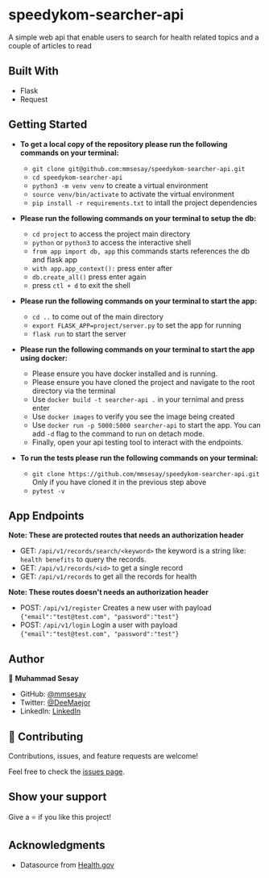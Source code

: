 # speedykom-searcher-api

A simple web api that enable users to search for health related topics and a couple of articles to read

## Built With

- Flask
- Request

## Getting Started

- **To get a local copy of the repository please run the following commands on your terminal:**

  - `git clone git@github.com:mmsesay/speedykom-searcher-api.git`
  - `cd speedykom-searcher-api`
  - `python3 -m venv venv` to create a virtual environment
  - `source venv/bin/activate` to activate the virtual environment
  - `pip install -r requirements.txt` to intall the project dependencies

- **Please run the following commands on your terminal to setup the db:**

  - `cd project` to access the project main directory
  - `python` or `python3` to access the interactive shell
  - `from app import db, app` this commands starts references the db and flask app
  - `with app.app_context():` press enter after
  - `db.create_all()` press enter again
  - press `ctl + d` to exit the shell

- **Please run the following commands on your terminal to start the app:**

  - `cd ..` to come out of the main directory
  - `export FLASK_APP=project/server.py` to set the app for running
  - `flask run` to start the server

- **Please run the following commands on your terminal to start the app using docker:**

  - Please ensure you have docker installed and is running.
  - Please ensure you have cloned the project and navigate to the root directory via the terminal
  - Use `docker build -t searcher-api .` in your ternimal and press enter
  - Use `docker images` to verify you see the image being created
  - Use `docker run -p 5000:5000 searcher-api` to start the app. You can add `-d` flag to the command to run on detach mode.
  - Finally, open your api testing tool to interact with the endpoints.


- **To run the tests please run the following commands on your terminal:**
  - `git clone https://github.com/mmsesay/speedykom-searcher-api.git` Only if you have cloned it in the previous step above
  - `pytest -v`

## App Endpoints

**Note: These are protected routes that needs an authorization header**

- GET: `/api/v1/records/search/<keyword>` the keyword is a string like: `health benefits` to query the records.
- GET: `/api/v1/records/<id>` to get a single record
- GET: `/api/v1/records` to get all the records for health

**Note: These routes doesn't needs an authorization header**

- POST: `/api/v1/register` Creates a new user with payload `{"email":"test@test.com", "password":"test"}`
- POST: `/api/v1/login` Login a user with payload `{"email":"test@test.com", "password":"test"}`

## Author

👤 **Muhammad Sesay**

- GitHub: [@mmsesay](https://github.com/mmsesay)
- Twitter: [@DeeMaejor](https://twitter.com/DeeMaejor)
- LinkedIn: [LinkedIn](https://linkedin.com/in/muhammad-m-sesay)

## 🤝 Contributing

Contributions, issues, and feature requests are welcome!

Feel free to check the [issues page](../../issues/).

## Show your support

Give a ⭐️ if you like this project!

## Acknowledgments

- Datasource from [Health.gov](https://health.gov/our-work/national-health-initiatives/health-literacy/consumer-health-content/free-web-content/apis-developers/api-documentation)
